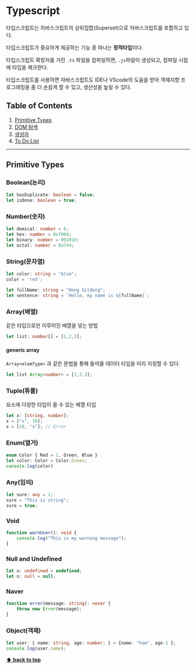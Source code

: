 # Typescript



타입스크립트는 자바스크립트의 상위집합(Superset)으로 자바스크립트를 포함하고 있다. 

타입스크립트가 중요하게 제공하는 기능 중 하나는 **정적타입**이다. 

타입스크립트 확장자를 가진 `.ts` 파일을 컴파일하면, `.js`파일이 생성되고, 컴파일 시점에 타입을 체크한다.

타입스크립트를 사용하면 자바스크립트도 IDE나 VScode의 도움을 받아 객체지향 프로그래밍을 좀 더 손쉽게 할 수 있고, 생산성을 높일 수 있다.



## Table of Contents

1. [Primitive Types](#Primitive-Types)
1. [DOM 탐색](#DOM-탐색)
1. [생성자](#생성자)
1. [To Do List](./ToDoList.md)

---



## Primitive Types



### Boolean(논리)

```typescript
let hasDuplicate: boolean = false;
let isDone: boolean = true;
```

### Number(숫자)

```typescript
let demical: number = 6;
let hex: number = 0xf00d;
let binary: number = 0b1010;
let octal: number = 0o744;
```

### String(문자열)

```typescript
let color: string = "blue";
color = 'red';
```

```typescript
let fullName: string = "Hong Gildong";
let sentence: string = `Hello, my name is ${fullName}`;
```

### Array(배열)

같은 타입으로만 이루어진 배열을 넣는 방법

```typescript
let list: number[] = [1,2,3];
```

#### generic array

`Array<elemType>`  과 같은 문법을 통해 들어올 데이터 타입을 미리 지정할 수 있다.

```typescript
let list Array<number> = [1,2,3];
```

### Tuple(튜플)

요소에 다양한 타입이  올 수 있는 배열 타입

```typescript
let x: [string, number];
x = ["x", 10];
x = [10, "x"]; // Error
```

### Enum(열거)

```typescript
enum Color { Red = 1, Green, Blue }
let color: Color = Color.Green;
console.log(color)
```

### Any(임의)

```typescript
let sure: any = 1;
sure = "This is string";
sure = true;
```

### Void

```typescript
function warnUser(): void {
	console.log("This is my warning message");
}
```

### Null and Undefined

```typescript
let u: undefined = undefined;
let n: null = null;
```

### Naver

```typescript
function error(message: string): never {
    throw new Error(message);
}
```

### Object(객체)

```typescript
let user: { name: string, age: number; } = {name: "ham", age:1 };
console.log(user.name);
```





**[⬆ back to top](#table-of-contents)**

